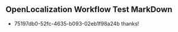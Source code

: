 ## OpenLocalization Workflow Test MarkDown
* 75197db0-52fc-4635-b093-02eb1f98a24b thanks!

<!--HONumber=Aug16_HO3-->


